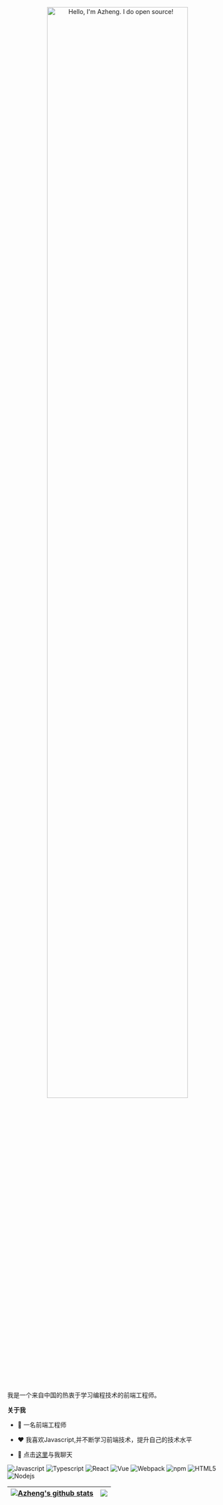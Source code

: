 <p align="center"><a href="www.azheng.work"><img width="80%" alt="Hello, I'm Azheng. I do open source!" src="./assets/gh-readme-header.png" /></a></p>

<br />

我是一个来自中国的热衷于学习编程技术的前端工程师。

**关于我**

- 💼 一名前端工程师

- ❤️ 我喜欢Javascript,并不断学习前端技术，提升自己的技术水平

- 💬 点击[这里](https://github.com/azheng-bot/azheng-bot/issues)与我聊天


![Javascript](https://img.shields.io/badge/Javascript-a?logo=Javascript&color=f7df1e&labelColor=0&logoColor=fff) ![Typescript](https://img.shields.io/badge/Typescript-a?logo=Typescript&color=007cd0&labelColor=0&logoColor=fff) ![React](https://img.shields.io/badge/React-a?logo=React&color=3bbbe2&labelColor=0&logoColor=fff) ![Vue](https://img.shields.io/badge/Vue-a?logo=Vue.js&color=41b883&labelColor=0&logoColor=fff) ![Webpack](https://img.shields.io/badge/Webpack-a?logo=Webpack&color=92d9ff&labelColor=0&logoColor=fff) ![npm](https://img.shields.io/badge/npm-a?logo=npm&color=cb0000&labelColor=0&logoColor=fff) ![HTML5](https://img.shields.io/badge/HTML5-a?logo=HTML5&color=df5522&labelColor=0&logoColor=fff) ![Nodejs](https://img.shields.io/badge/Nodejs-a?logo=Node.js&color=43853e&labelColor=0&logoColor=fff)

| <a href="https://github.com/azheng-bot/github-readme-stats"><img align="center" src="https://github-readme-stats.vercel.app/api?username=azheng-bot&show_icons=true&include_all_commits=true&theme=buefy&hide_border=true" alt="Azheng's github stats" /></a> | <a href="https://github.com/azheng-bot/github-readme-stats"><img align="center" src="https://github-readme-stats.vercel.app/api/top-langs/?username=azheng-bot&layout=compact&theme=buefy&hide_border=true" /></a> |
| ------------- | ------------- |

